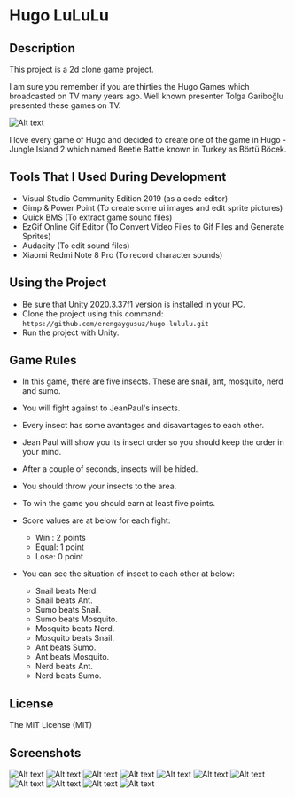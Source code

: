 # Hugo LuLuLu

## Description

This project is a 2d clone game project. <br />

I am sure you remember if you are thirties the Hugo Games which broadcasted on TV many years ago.
Well known presenter Tolga Gariboğlu presented these games on TV.

![Alt text](/Screenshots/hugo-tolga-abi.jpg)

I love every game of Hugo and decided to create one of the game in Hugo - Jungle Island 2 which named Beetle Battle known in Turkey as Börtü Böcek. 

## Tools That I Used During Development

* Visual Studio Community Edition 2019 (as a code editor)
* Gimp & Power Point (To create some ui images and edit sprite pictures)
* Quick BMS (To extract game sound files)
* EzGif Online Gif Editor (To Convert Video Files to Gif Files and Generate Sprites)
* Audacity (To edit sound files)
* Xiaomi Redmi Note 8 Pro (To record character sounds)

## Using the Project

* Be sure that Unity 2020.3.37f1 version is installed in your PC.
* Clone the project using this command: ``` https://github.com/erengaygusuz/hugo-lululu.git ```
* Run the project with Unity.

## Game Rules

* In this game, there are five insects. These are snail, ant, mosquito, nerd and sumo. 
* You will fight against to JeanPaul's insects.
* Every insect has some avantages and disavantages to each other.
* Jean Paul will show you its insect order so you should keep the order in your mind.
* After a couple of seconds, insects will be hided. 
* You should throw your insects to the area.
* To win the game you should earn at least five points.

* Score values are at below for each fight:
  * Win : 2 points
  * Equal: 1 point
  * Lose: 0 point
  
* You can see the situation of insect to each other at below:

  * Snail beats Nerd.
  * Snail beats Ant.
  * Sumo beats Snail.
  * Sumo beats Mosquito.
  * Mosquito beats Nerd.
  * Mosquito beats Snail.
  * Ant beats Sumo.
  * Ant beats Mosquito.
  * Nerd beats Ant.
  * Nerd beats Sumo.

## License

The MIT License (MIT)

## Screenshots

![Alt text](/Screenshots/1-main-menu.PNG)
![Alt text](/Screenshots/2-settings.PNG)
![Alt text](/Screenshots/3-intro.PNG)
![Alt text](/Screenshots/4-seeing-insect.PNG)
![Alt text](/Screenshots/5-throwing-insect.PNG)
![Alt text](/Screenshots/6-insect-comparison.PNG)
![Alt text](/Screenshots/7-begin-fight.PNG)
![Alt text](/Screenshots/8-insect-fight.PNG)
![Alt text](/Screenshots/9-score-calculation.PNG)
![Alt text](/Screenshots/10-bad-result.PNG)
![Alt text](/Screenshots/11-game-over.PNG)
